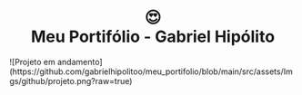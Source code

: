 <h1 align="center">
  😍<br>Meu Portifólio - Gabriel Hipólito
</h1>
![Projeto em andamento](https://github.com/gabrielhipolitoo/meu_portifolio/blob/main/src/assets/Imgs/github/projeto.png?raw=true)



